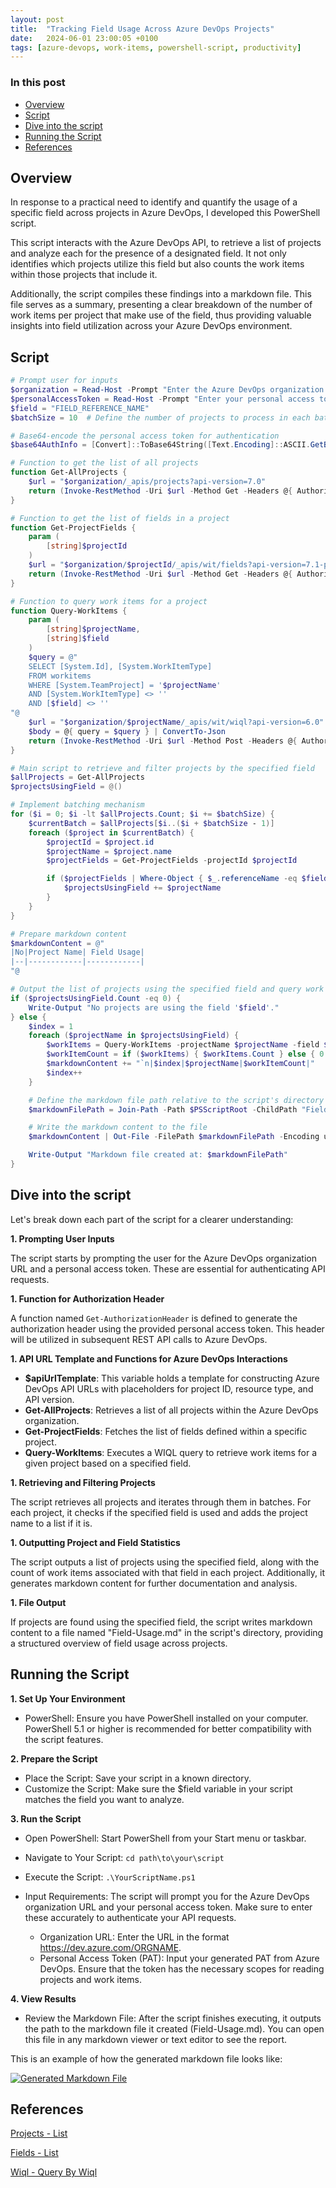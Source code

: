 ```yaml
---
layout: post
title:  "Tracking Field Usage Across Azure DevOps Projects"
date:   2024-06-01 23:00:05 +0100
tags: [azure-devops, work-items, powershell-script, productivity] 
---
```


### In this post

- [Overview](#overview)
- [Script](#script)
- [Dive into the script](#dive-into-the-script)
- [Running the Script](#running-the-script)
- [References](#references)

## Overview

In response to a practical need to identify and quantify the usage of a specific field across projects in Azure DevOps, I developed this PowerShell script.

This script interacts with the Azure DevOps API, to retrieve a list of projects and analyze each for the presence of a designated field. It not only identifies which projects utilize this field but also counts the work items within those projects that include it. 

Additionally, the script compiles these findings into a markdown file. This file serves as a summary, presenting a clear breakdown of the number of work items per project that make use of the field, thus providing valuable insights into field utilization across your Azure DevOps environment.

## Script

```powershell
# Prompt user for inputs
$organization = Read-Host -Prompt "Enter the Azure DevOps organization URL in format https://dev.azure.com/ORGNAME"
$personalAccessToken = Read-Host -Prompt "Enter your personal access token"
$field = "FIELD_REFERENCE_NAME"
$batchSize = 10  # Define the number of projects to process in each batch

# Base64-encode the personal access token for authentication
$base64AuthInfo = [Convert]::ToBase64String([Text.Encoding]::ASCII.GetBytes(":$personalAccessToken"))

# Function to get the list of all projects
function Get-AllProjects {
    $url = "$organization/_apis/projects?api-version=7.0"
    return (Invoke-RestMethod -Uri $url -Method Get -Headers @{ Authorization = "Basic $base64AuthInfo" }).value
}

# Function to get the list of fields in a project
function Get-ProjectFields {
    param (
        [string]$projectId
    )
    $url = "$organization/$projectId/_apis/wit/fields?api-version=7.1-preview.3"
    return (Invoke-RestMethod -Uri $url -Method Get -Headers @{ Authorization = "Basic $base64AuthInfo" }).value
}

# Function to query work items for a project
function Query-WorkItems {
    param (
        [string]$projectName,
        [string]$field
    )
    $query = @"
    SELECT [System.Id], [System.WorkItemType]
    FROM workitems
    WHERE [System.TeamProject] = '$projectName'
    AND [System.WorkItemType] <> ''
    AND [$field] <> ''
"@
    $url = "$organization/$projectName/_apis/wit/wiql?api-version=6.0"
    $body = @{ query = $query } | ConvertTo-Json
    return (Invoke-RestMethod -Uri $url -Method Post -Headers @{ Authorization = "Basic $base64AuthInfo" } -Body $body -ContentType "application/json").workItems
}

# Main script to retrieve and filter projects by the specified field
$allProjects = Get-AllProjects
$projectsUsingField = @()

# Implement batching mechanism
for ($i = 0; $i -lt $allProjects.Count; $i += $batchSize) {
    $currentBatch = $allProjects[$i..($i + $batchSize - 1)]
    foreach ($project in $currentBatch) {
        $projectId = $project.id
        $projectName = $project.name
        $projectFields = Get-ProjectFields -projectId $projectId

        if ($projectFields | Where-Object { $_.referenceName -eq $field }) {
            $projectsUsingField += $projectName
        }
    }
}

# Prepare markdown content
$markdownContent = @"
|No|Project Name| Field Usage|
|--|------------|------------|
"@

# Output the list of projects using the specified field and query work items
if ($projectsUsingField.Count -eq 0) {
    Write-Output "No projects are using the field '$field'."
} else {
    $index = 1
    foreach ($projectName in $projectsUsingField) {
        $workItems = Query-WorkItems -projectName $projectName -field $field
        $workItemCount = if ($workItems) { $workItems.Count } else { 0 }
        $markdownContent += "`n|$index|$projectName|$workItemCount|"
        $index++
    }

    # Define the markdown file path relative to the script's directory
    $markdownFilePath = Join-Path -Path $PSScriptRoot -ChildPath "Field-Usage.md"

    # Write the markdown content to the file
    $markdownContent | Out-File -FilePath $markdownFilePath -Encoding utf8

    Write-Output "Markdown file created at: $markdownFilePath"
}
```

## Dive into the script

Let's break down each part of the script for a clearer understanding:

**1. Prompting User Inputs**

The script starts by prompting the user for the Azure DevOps organization URL and a personal access token. These are essential for authenticating API requests.

**1. Function for Authorization Header**

A function named `Get-AuthorizationHeader` is defined to generate the authorization header using the provided personal access token. This header will be utilized in subsequent REST API calls to Azure DevOps.

**1. API URL Template and Functions for Azure DevOps Interactions**

  - **$apiUrlTemplate**: This variable holds a template for constructing Azure DevOps API URLs with placeholders for project ID, resource type, and API version.
  - **Get-AllProjects**: Retrieves a list of all projects within the Azure DevOps organization.
  - **Get-ProjectFields**: Fetches the list of fields defined within a specific project.
  - **Query-WorkItems**: Executes a WIQL query to retrieve work items for a given project based on a specified field.

**1. Retrieving and Filtering Projects**

The script retrieves all projects and iterates through them in batches. For each project, it checks if the specified field is used and adds the project name to a list if it is.

**1. Outputting Project and Field Statistics**

The script outputs a list of projects using the specified field, along with the count of work items associated with that field in each project. Additionally, it generates markdown content for further documentation and analysis.

**1. File Output**

If projects are found using the specified field, the script writes markdown content to a file named "Field-Usage.md" in the script's directory, providing a structured overview of field usage across projects.

## Running the Script

**1. Set Up Your Environment**

- PowerShell: Ensure you have PowerShell installed on your computer. PowerShell 5.1 or higher is recommended for better compatibility with the script features.

**2. Prepare the Script**

- Place the Script: Save your script in a known directory.
- Customize the Script: Make sure the $field variable in your script matches the field you want to analyze.

**3. Run the Script**

- Open PowerShell: Start PowerShell from your Start menu or taskbar.
  
- Navigate to Your Script: `cd path\to\your\script`
  
- Execute the Script: `.\YourScriptName.ps1`

- Input Requirements: The script will prompt you for the Azure DevOps organization URL and your personal access token. Make sure to enter these accurately to authenticate your API requests.

  - Organization URL: Enter the URL in the format https://dev.azure.com/ORGNAME.
  - Personal Access Token (PAT): Input your generated PAT from Azure DevOps. Ensure that the token has the necessary scopes for reading projects and work items.

**4. View Results**

- Review the Markdown File: After the script finishes executing, it outputs the path to the markdown file it created (Field-Usage.md). You can open this file in any markdown viewer or text editor to see the report.

This is an example of how the generated markdown file looks like:

[![Generated Markdown File](/assets/images/field-usage/output-markdown-file.png)](/assets/images/field-usage/output-markdown-file.png)


## References

[Projects - List](https://learn.microsoft.com/en-us/rest/api/azure/devops/core/projects/list?view=azure-devops-rest-7.1&tabs=HTTP)

[Fields - List](https://learn.microsoft.com/en-us/rest/api/azure/devops/wit/fields/list?view=azure-devops-rest-7.1&tabs=HTTP)

[Wiql - Query By Wiql](https://learn.microsoft.com/en-us/rest/api/azure/devops/wit/wiql/query-by-wiql?view=azure-devops-rest-7.0&tabs=HTTP)

